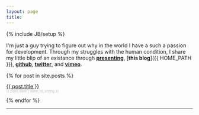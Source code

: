```yaml
---
layout: page
title:
---
```

{% include JB/setup %}

I'm just a guy trying to figure out why in the world I have a such a passion for development. Through my struggles with the human condition, I share my little blip of an existance through [**presenting**](/about/), [**this blog**]({{ HOME_PATH }}), [**github**](http://github.com/amirrajan), [**twitter**](http://twitter.com/amirrajan), and [**vimeo**](https://vimeo.com/user19333001).

{% for post in site.posts %}
  <div style="line-height: 13px; padding-bottom: 10px">
    <a href="{{ BASE_PATH }}{{ post.url }}">{{ post.title }}</a><br/>
    <span style="color: silver; font-size: 10px">{{ post.date | date_to_string }}</span>
  </div>
{% endfor %}

<hr />
